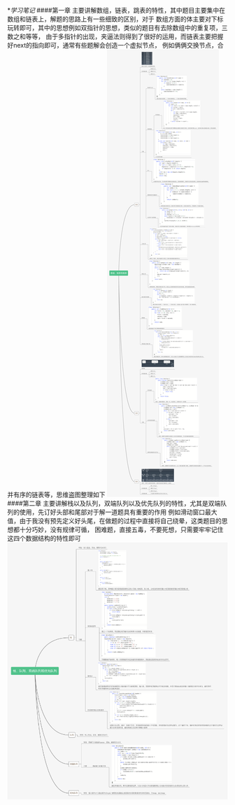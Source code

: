**学习笔记*
####第一章
  主要讲解数组，链表，跳表的特性，其中题目主要集中在数组和链表上，解题的思路上有一些细致的区别，对于
  数组方面的体主要对下标玩转即可，其中的思想例如双指针的思想，类似的题目有去除数组中的重复项，三数之和等等，
  由于多指针的出现，夹逼法则得到了很好的运用，而链表主要把握好next的指向即可，通常有些题解会创造一个虚拟节点，
  例如俩俩交换节点，合并有序的链表等，思维盗图整理如下
![image](https://github.com/DoddyApe-loveCat/-algorithm015/blob/master/images/Array.png)
####第二章
  主要讲解栈以及队列，双端队列以及优先队列的特性，尤其是双端队列的使用，先订好头部和尾部对于解一道题具有重要的作用
  例如滑动窗口最大值，由于我没有预先定义好头尾，在做题的过程中直接将自己绕晕，这类题目的思想都十分巧妙，没有规律可循，
  困难题，直接五毒，不要死想，只需要牢牢记住这四个数据结构的特性即可
![image](https://github.com/DoddyApe-loveCat/-algorithm015/blob/master/images/Stack.png)
